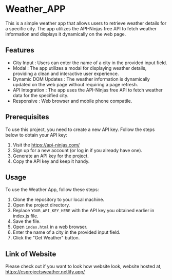 # Weather_APP

This is a simple weather app that allows users to retrieve weather details for a specific city. The app utilizes the API-Ninjas free API to fetch weather information and displays it dynamically on the web page.

## Features
   - City Input : Users can enter the name of a city in the provided input field.
   - Modal : The app utilizes a modal for displaying weather details, providing a clean and interactive user experience.
   - Dynamic DOM Updates : The weather information is dynamically updated on the web page without requiring a page refresh.
   - API Integration : The app uses the API-Ninjas free API to fetch weather data for the specified city.
   - Responsive : Web browser and mobile phone compatile.

## Prerequisites
To use this project, you need to create a new API key. Follow the steps below to obtain your API key:
   1. Visit the https://api-ninjas.com/
   2. Sign up for a new account (or log in if you already have one).
   4. Generate an API key for the project.
   5. Copy the API key and keep it handy.

## Usage
To use the Weather App, follow these steps:
   1. Clone the repository to your local machine.
   2. Open the project directory.
   3. Replace `YOUR_API_KEY_HERE` with the API key you obtained earlier in index.js file.
   5. Save the file.
   6. Open `index.html` in a web browser.
   7. Enter the name of a city in the provided input field.
   8. Click the "Get Weather" button.

## Link of Website
Please check out if you want to look how website look,
website hosted at, https://csprojectsweather.netlify.app/
